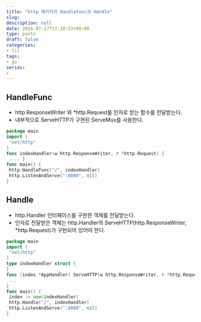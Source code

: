 ```yaml
---
title: "http 패키지의 HandleFunc과 Handle"
slug: 
description: null
date: 2016-07-17T17:10:53+09:00
type: posts
draft: false 
categories:
- til
tags:
- go
series:
-
---
```


HandleFunc
---

* http.ResponseWriter 와 \*http.Request를 인자로 받는 함수를 전달받는다.
* 내부적으로 ServeHTTP가 구현된 ServeMux를 사용한다.  

```go
package main
import (
 "net/http"
)
func indexHandler(w http.ResponseWriter, r *http.Request) {
 .... }
func main() {
 http.HandleFunc("/", indexHandler)
 http.ListenAndServe(":8080", nil)
}
```

Handle
---
* http.Handler 인터페이스를 구현한 객체를 전달받는다.
* 인자로 전달받은 객체는 http.Handler의 ServeHTTP(http.ResponseWriter, \*http.Request)가 구현되어 있어야 한다.  

```go
package main
import (
 "net/http"
)
type indexHandler struct {
}
func (index *AppHandler) ServeHTTP(w http.ResponseWriter, r *http.Request) {
 ...
}
func main() {
 index := new(indexHandler)
 http.Handle("/", indexHandler)
 http.ListenAndServe(":8080", nil)
}
```
